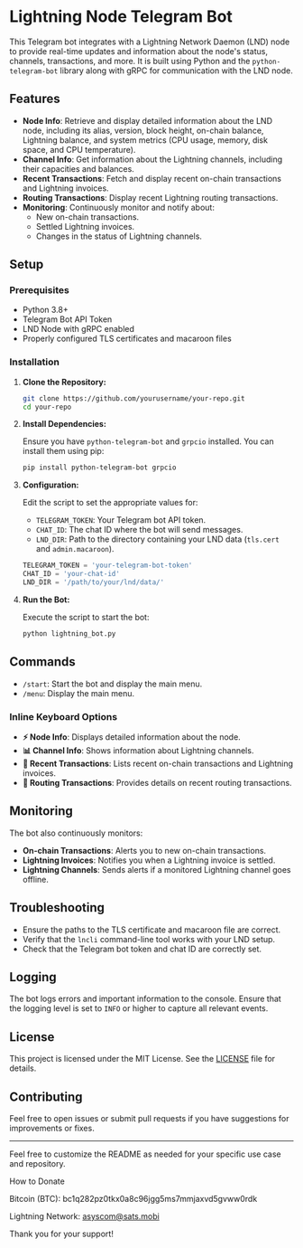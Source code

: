 

# Lightning Node Telegram Bot

This Telegram bot integrates with a Lightning Network Daemon (LND) node to provide real-time updates and information about the node's status, channels, transactions, and more. It is built using Python and the `python-telegram-bot` library along with gRPC for communication with the LND node.

## Features

- **Node Info**: Retrieve and display detailed information about the LND node, including its alias, version, block height, on-chain balance, Lightning balance, and system metrics (CPU usage, memory, disk space, and CPU temperature).
- **Channel Info**: Get information about the Lightning channels, including their capacities and balances.
- **Recent Transactions**: Fetch and display recent on-chain transactions and Lightning invoices.
- **Routing Transactions**: Display recent Lightning routing transactions.
- **Monitoring**: Continuously monitor and notify about:
  - New on-chain transactions.
  - Settled Lightning invoices.
  - Changes in the status of Lightning channels.

## Setup

### Prerequisites

- Python 3.8+
- Telegram Bot API Token
- LND Node with gRPC enabled
- Properly configured TLS certificates and macaroon files

### Installation

1. **Clone the Repository:**

    ```bash
    git clone https://github.com/yourusername/your-repo.git
    cd your-repo
    ```

2. **Install Dependencies:**

    Ensure you have `python-telegram-bot` and `grpcio` installed. You can install them using pip:

    ```bash
    pip install python-telegram-bot grpcio
    ```

3. **Configuration:**

    Edit the script to set the appropriate values for:
    
    - `TELEGRAM_TOKEN`: Your Telegram bot API token.
    - `CHAT_ID`: The chat ID where the bot will send messages.
    - `LND_DIR`: Path to the directory containing your LND data (`tls.cert` and `admin.macaroon`).

    ```python
    TELEGRAM_TOKEN = 'your-telegram-bot-token'
    CHAT_ID = 'your-chat-id'
    LND_DIR = '/path/to/your/lnd/data/'
    ```

4. **Run the Bot:**

    Execute the script to start the bot:

    ```bash
    python lightning_bot.py
    ```

## Commands

- `/start`: Start the bot and display the main menu.
- `/menu`: Display the main menu.

### Inline Keyboard Options

- **⚡ Node Info**: Displays detailed information about the node.
- **📊 Channel Info**: Shows information about Lightning channels.
- **🔄 Recent Transactions**: Lists recent on-chain transactions and Lightning invoices.
- **🔄 Routing Transactions**: Provides details on recent routing transactions.

## Monitoring

The bot also continuously monitors:

- **On-chain Transactions**: Alerts you to new on-chain transactions.
- **Lightning Invoices**: Notifies you when a Lightning invoice is settled.
- **Lightning Channels**: Sends alerts if a monitored Lightning channel goes offline.

## Troubleshooting

- Ensure the paths to the TLS certificate and macaroon file are correct.
- Verify that the `lncli` command-line tool works with your LND setup.
- Check that the Telegram bot token and chat ID are correctly set.

## Logging

The bot logs errors and important information to the console. Ensure that the logging level is set to `INFO` or higher to capture all relevant events.

## License

This project is licensed under the MIT License. See the [LICENSE](LICENSE) file for details.

## Contributing

Feel free to open issues or submit pull requests if you have suggestions for improvements or fixes.

---

Feel free to customize the README as needed for your specific use case and repository.

How to Donate

Bitcoin (BTC): bc1q282pz0tkx0a8c96jgg5ms7mmjaxvd5gvww0rdk

Lightning Network: asyscom@sats.mobi

Thank you for your support!
